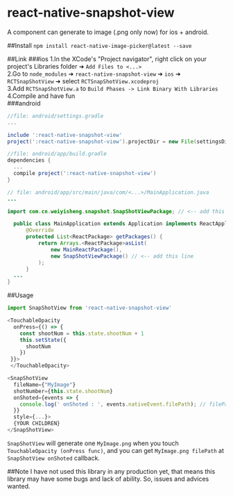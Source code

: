 # react-native-snapshot-view


A component can generate to image (.png only now) for ios + android.


##Install
```npm install react-native-image-picker@latest --save```

##Link
###ios
  1.In the XCode's "Project navigator", right click on your project's Libraries folder ➜ `Add Files to <...>`<br>
  2.Go to `node_modules` ➜ `react-native-snapshot-view` ➜ `ios` ➜ `RCTSnapShotView` ➜ select `RCTSnapShotView.xcodeproj`<br>
  3.Add `RCTSnapShotView.a` to `Build Phases -> Link Binary With Libraries`<br>
  4.Compile and have fun<br>
###android
  ```gradle
  //file: android/settings.gradle
  ...
  
  include ':react-native-snapshot-view'
  project(':react-native-snapshot-view').projectDir = new File(settingsDir, '../node_modules/react-native-snapshot-view/android/app')
  ```
  ```gradle
  //file: android/app/build.gradle
  dependencies {
    ...
    compile project(':react-native-snapshot-view')
  }
  ```
  ```java
  // file: android/app/src/main/java/com/<...>/MainApplication.java
  ...

  import com.cn.weiyisheng.snapshot.SnapShotViewPackage; // <-- add this import

    public class MainApplication extends Application implements ReactApplication {
        @Override
        protected List<ReactPackage> getPackages() {
            return Arrays.<ReactPackage>asList(
                new MainReactPackage(),
                new SnapShotViewPackage() // <-- add this line
            );
        }
    ...
  }
  ```
##Usage
  ```javascript
  import SnapShotView from 'react-native-snapshot-view'
  
  <TouchableOpacity 
    onPress={() => {
      const shootNum = this.state.shootNum + 1
      this.setState({
        shootNum
      })
   }}>
   </TouchableOpacity>
  
  <SnapShotView
    fileName={"MyImage"}
    shotNumber={this.state.shootNum}
    onShoted={events => {
      console.log(' onShoted : ', events.nativeEvent.filePath); // filePath is the .png path
    }}
    style={...}>
    {YOUR CHILDREN}
  </SnapShotView>
  ```
  `SnapShotView` will generate one `MyImage.png` when you touch `TouchableOpacity (onPress func)`, and you can get `MyImage.png filePath` at `SnapShotView onShoted` callback.

##Note
I have not used this library in any production yet, that means this library may have some bugs and lack of ability. So, issues and advices wanted.
